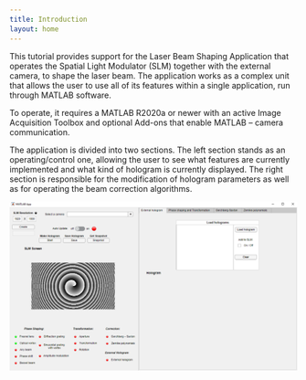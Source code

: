 ```yaml
---
title: Introduction
layout: home
---
```


This tutorial provides support for the Laser Beam Shaping Application that operates the Spatial Light Modulator (SLM) together with the external camera, to shape the laser beam. The application works as a complex unit that allows the user to use all of its features within a single application, run through MATLAB software.

To operate, it requires a MATLAB R2020a or newer with an active Image Acquisition Toolbox and optional Add-ons that enable MATLAB – camera communication. 

The application is divided into two sections. The left section stands as an operating/control one, allowing the user to see what features are currently implemented and what kind of hologram is currently displayed. The right section is responsible for the modification of hologram parameters as well as for operating the beam correction algorithms. 

![](/assets/images/App_overview.png)
